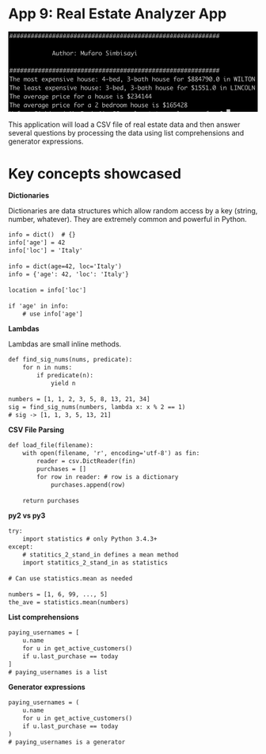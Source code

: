 # App 9: Real Estate Analyzer App

![image](app-9.png)
 
This application will load a CSV file of real estate data and then answer several questions by processing the data using list comprehensions and generator expressions.

Key concepts showcased
=================

**Dictionaries**

Dictionaries are data structures which allow random access by a key (string, number, whatever). They are extremely common and powerful in Python.

    info = dict()  # {}
    info['age'] = 42
    info['loc'] = 'Italy'

    info = dict(age=42, loc='Italy')
    info = {'age': 42, 'loc': 'Italy'}

    location = info['loc']

    if 'age' in info: 
        # use info['age']

**Lambdas**

Lambdas are small inline methods.

    def find_sig_nums(nums, predicate):
        for n in nums:
            if predicate(n):
                yield n

    numbers = [1, 1, 2, 3, 5, 8, 13, 21, 34]
    sig = find_sig_nums(numbers, lambda x: x % 2 == 1)
    # sig -> [1, 1, 3, 5, 13, 21]

**CSV File Parsing**

    def load_file(filename):
        with open(filename, 'r', encoding='utf-8') as fin:
            reader = csv.DictReader(fin)
            purchases = []
            for row in reader: # row is a dictionary
                purchases.append(row)

        return purchases


**py2 vs py3**

    try:
        import statistics # only Python 3.4.3+
    except:
        # statitics_2_stand_in defines a mean method
        import statitics_2_stand_in as statistics

    # Can use statistics.mean as needed
    
    numbers = [1, 6, 99, ..., 5]
    the_ave = statistics.mean(numbers)

**List comprehensions**

    paying_usernames = [
        u.name
        for u in get_active_customers()
        if u.last_purchase == today
    ]
    # paying_usernames is a list

**Generator expressions**

    paying_usernames = (
        u.name
        for u in get_active_customers()
        if u.last_purchase == today
    )
    # paying_usernames is a generator
